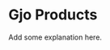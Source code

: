 Gjo Products
==============================================================

Add some explanation here.
